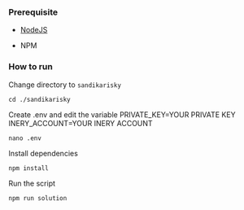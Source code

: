 ### Prerequisite

- [NodeJS](https://nodejs.org/en/)

- NPM



### How to run

Change directory to ```sandikarisky```

```shell
cd ./sandikarisky
```

Create .env and edit the variable
PRIVATE_KEY=YOUR PRIVATE KEY
INERY_ACCOUNT=YOUR INERY ACCOUNT

```shell
nano .env
```

Install dependencies

```shell
npm install
```

Run the script

```
npm run solution
```
